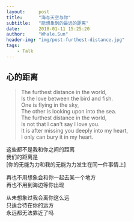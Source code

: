 ```yaml
---
layout:     post
title:      "海与天空与你"
subtitle:   "能想象到的最远的距离"
date:       2018-01-11 15:25:20
author:     "Whale.Sun"
header-img: "img/post-furthest-distance.jpg"
tags:
    - Talk
---
```


## 心的距离

> The furthest distance in the world,  
> Is the love between the bird and fish.  
> One is flying in the sky,  
> The other is looking upon into the sea.  
> The furthest distance in the world,  
> Is not that I can't say I love you.  
> It is after missing you deeply into my heart,  
> I only can bury it in my heart.

这些都不是我和你之间的距离  
我们的距离是  
[你的无能为力和我的无能为力发生在同一件事情上]  
  
再也不用想象会和你一起去某一个地方  
再也不用到海边等你出现  
  
从未想象过我会离你这么远  
只适合待在你的远方  
永远都无法靠近了吗

